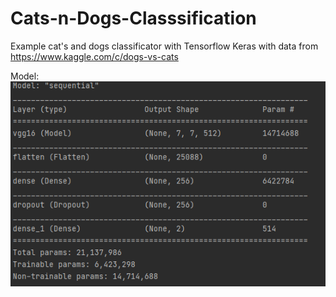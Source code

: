 # Cats-n-Dogs-Classsification
Example cat's and dogs classificator with Tensorflow Keras with data from https://www.kaggle.com/c/dogs-vs-cats

Model:
![Screenshot](results/model.png)
